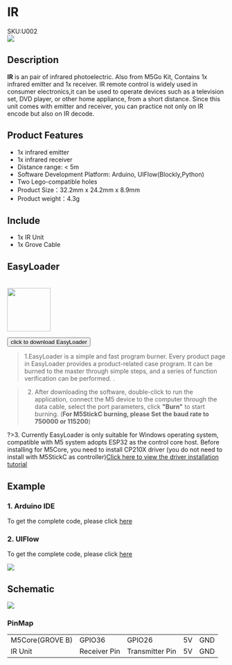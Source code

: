 # IR

<div class="badge badge-pill badge-primary product_sku_tag">SKU:U002</div>

<div class="product_pic"><img src="assets/img/product_pics/unit/M5GO_Unit_ir.png"></div>

## Description

**IR** is an pair of infrared photoelectric. Also from M5Go Kit, Contains 1x infrared emitter and 1x receiver.
IR remote control is widely used in consumer electronics,it can be used to operate devices such as a television set, DVD player, or other home appliance, from a short distance. Since this unit comes with emitter and receiver, you can practice not only on IR encode but also on IR decode.

## Product Features

- 1x infrared emitter
- 1x infrared receiver
- Distance range: < 5m
- Software Development Platform: Arduino, UIFlow(Blockly,Python)
- Two Lego-compatible holes
- Product Size：32.2mm x 24.2mm x 8.9mm
- Product weight：4.3g

## Include

- 1x IR Unit
- 1x Grove Cable

## EasyLoader

<img src="https://m5stack.oss-cn-shenzhen.aliyuncs.com/image/EasyLoader_logo.png" width="100px" style="margin-top:20px">

<a href="https://m5stack.oss-cn-shenzhen.aliyuncs.com/EasyLoader/Unit/EasyLoader_IR.exe"><button type="button" class="btn btn-primary">click to download EasyLoader</button></a>

>1.EasyLoader is a simple and fast program burner. Every product page in EasyLoader provides a product-related case program. It can be burned to the master through simple steps, and a series of function verification can be performed. .

>2. After downloading the software, double-click to run the application, connect the M5 device to the computer through the data cable, select the port parameters, click **"Burn"** to start burning. (**For M5StickC burning, please Set the baud rate to 750000 or 115200**)

?>3. Currently EasyLoader is only suitable for Windows operating system, compatible with M5 system adopts ESP32 as the control core host. Before installing for M5Core, you need to install CP210X driver (you do not need to install with M5StickC as controller)[Click here to view the driver installation tutorial](en/related_documents/M5Burner#install-usb-driver)

## Example

### 1. Arduino IDE

To get the complete code, please click [here](https://github.com/m5stack/M5-ProductExampleCodes/tree/master/Unit/IR/Arduino)

### 2. UIFlow

To get the complete code, please click [here](https://github.com/m5stack/M5-ProductExampleCodes/tree/master/Unit/IR/UIFlow)

<img src="assets/img/product_pics/unit/unit_example/IR/example_unit_ir_03.png">

## Schematic

<img src="assets/img/product_pics/unit/ir_sch.JPG">

### PinMap

<table>
 <tr><td>M5Core(GROVE B)</td><td>GPIO36</td><td>GPIO26</td><td>5V</td><td>GND</td></tr>
 <tr><td>IR Unit</td><td>Receiver Pin</td><td>Transmitter Pin</td><td>5V</td><td>GND</td></tr>
</table>

<script>

   var purchase_link = 'https://m5stack.com/collections/m5-unit/products/ir-unit';

   anchor_search(purchase_link);
   scrollFunc();

</script>